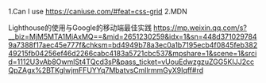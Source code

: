 1.Can I use   https://caniuse.com/#feat=css-grid
2.MDN

 Lighthouse的使用与Google的移动端最佳实践
https://mp.weixin.qq.com/s?__biz=MjM5MTA1MjAxMQ==&mid=2651230259&idx=1&sn=448d3710297849a7388f17aec45e777f&chksm=bd4949b78a3ec0a1b7195ecb4f0845feb38249215fb04256ef46d2266cabc4183a5721cbc537&mpshare=1&scene=1&srcid=1112U3vAb8OwmlSt4TQcd3sP&pass_ticket=vUouEdwzgzuZGG5KIJJ2ccQpZAgx%2BTKglwjmFFUYYq7MbatvsCmllrmmGyX9Iqff#rd

